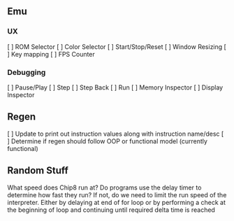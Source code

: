 ## Emu

### UX
[ ] ROM Selector
[ ] Color Selector
[ ] Start/Stop/Reset
[ ] Window Resizing
[ ] Key mapping
[ ] FPS Counter

### Debugging
[ ] Pause/Play
[ ] Step
[ ] Step Back
[ ] Run
[ ] Memory Inspector
[ ] Display Inspector

## Regen
[ ] Update to print out instruction values along with instruction name/desc
[ ] Determine if regen should follow OOP or functional model (currently functional)

## Random Stuff
What speed does Chip8 run at? Do programs use the delay timer to determine how fast they run? If not, do we need to limit the run speed of the interpreter. Either by delaying at end of for loop or by performing a check at the beginning of loop and continuing until required delta time is reached



